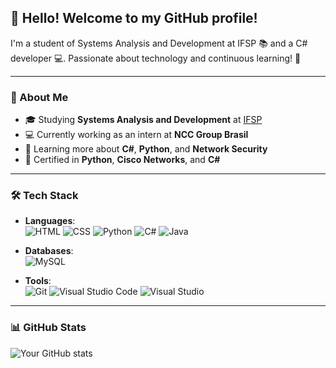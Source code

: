 ## 👋 Hello! Welcome to my GitHub profile!

I'm a student of Systems Analysis and Development at IFSP 📚 and a C# developer 💻. Passionate about technology and continuous learning! 🚀

---

### 🌟 About Me
- 🎓 Studying **Systems Analysis and Development** at [IFSP](https://www.ifsp.edu.br/)
- 💻 Currently working as an intern at **NCC Group Brasil**
- 🌱 Learning more about **C#**, **Python**, and **Network Security**
- 🏅 Certified in **Python**, **Cisco Networks**, and **C#**

---

### 🛠️ Tech Stack
- **Languages**:  
  ![HTML](https://img.shields.io/badge/HTML5-%23E34F26.svg?style=for-the-badge&logo=html5&logoColor=white) 
  ![CSS](https://img.shields.io/badge/CSS3-%231572B6.svg?style=for-the-badge&logo=css3&logoColor=white)
  ![Python](https://img.shields.io/badge/Python-%2314354C.svg?style=for-the-badge&logo=python&logoColor=white)
  ![C#](https://img.shields.io/badge/C%23-%23239120.svg?style=for-the-badge&logo=c-sharp&logoColor=white)
  ![Java](https://img.shields.io/badge/Java-%23ED8B00.svg?style=for-the-badge&logo=java&logoColor=white)

- **Databases**:  
  ![MySQL](https://img.shields.io/badge/MySQL-%2300f.svg?style=for-the-badge&logo=mysql&logoColor=white)

- **Tools**:  
  ![Git](https://img.shields.io/badge/Git-%23F05033.svg?style=for-the-badge&logo=git&logoColor=white)
  ![Visual Studio Code](https://img.shields.io/badge/VS%20Code-%23007ACC.svg?style=for-the-badge&logo=visual-studio-code&logoColor=white)
  ![Visual Studio](https://img.shields.io/badge/Visual%20Studio-%235C2D91.svg?style=for-the-badge&logo=visual-studio&logoColor=white)

---

### 📊 GitHub Stats
![Your GitHub stats](https://github-readme-stats.vercel.app/api?username=Adilson-Araujo&show_icons=true&theme=radical)

